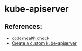 # kube-apiserver

## References:

- [code/health check](https://github.com/kubernetes/kubernetes/blob/master/staging/src/k8s.io/apiserver/pkg/server/healthz/healthz.go#L223-L277)
- [Create a custom kube-apiserver](https://github.com/openshift/kubernetes-sample-apiserver)

